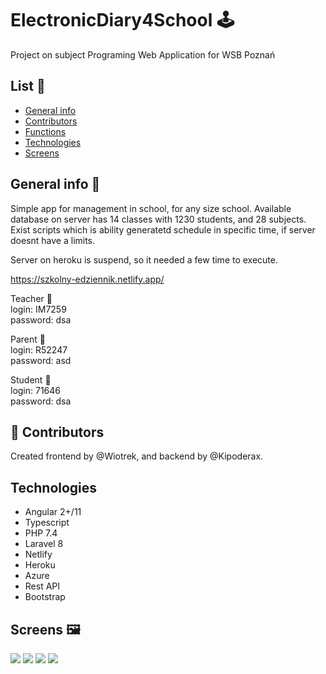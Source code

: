 # ElectronicDiary4School :joystick:
Project on subject Programing Web Application for WSB Poznań

## List :door:
* [General info](#general-info)
* [Contributors](#Contributors)
* [Functions](#functions)
* [Technologies](#technologies)
* [Screens](#screens)

## General info :book:
Simple app for management in school, for any size school. Available database on server has 14 classes with 1230 students, and 28 subjects.
Exist scripts which is ability generatetd schedule in specific time, if server doesnt have a limits.

Server on heroku is suspend, so it needed a few time to execute.

https://szkolny-edziennik.netlify.app/

Teacher :information_desk_person: <br>
login: IM7259 <br>
password: dsa <br>

Parent :couple: <br>
login: R52247 <br>
password: asd <br>

Student :raising_hand: <br>
login: 71646 <br>
password: dsa <br>

## :rocket: Contributors
Created frontend by @Wiotrek, and backend by @Kipoderax.

## Technologies
* Angular 2+/11
* Typescript
* PHP 7.4
* Laravel 8
* Netlify
* Heroku
* Azure
* Rest API
* Bootstrap


## Screens :framed_picture:
![](https://user-images.githubusercontent.com/57100427/121034006-f7c33580-c7ac-11eb-84c8-21dd7ccf287a.png)
![](https://user-images.githubusercontent.com/57100427/121034169-1a554e80-c7ad-11eb-9c96-107a7b84ab7d.png)
![](https://user-images.githubusercontent.com/57100427/121034340-3a850d80-c7ad-11eb-812f-916d9d99089e.png)
![](https://user-images.githubusercontent.com/57100427/121034604-6c966f80-c7ad-11eb-94d2-d407d7ebf8a4.png)
